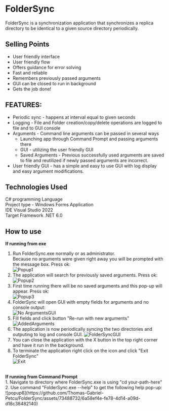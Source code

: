 # FolderSync
FolderSync is a synchronization application that synchronizes a replica directory to be identical to a given source directory periodically.

## Selling Points
- User friendly interface
- User friendly flow
- Offers guidance for error solving
- Fast and reliable
- Remembers previously passed arguments
- GUI can be closed to run in background
- Gets the job done!

## FEATURES:
 - Periodic sync - happens at interval equal to given seconds
 - Logging - File and Folder creation/copy/delete operations are logged to file and to GUI console
 - Arguments - Command line arguments can be passed in several ways
   - Launching app through Command Prompt and passing arguments there
   - GUI - utilizing the user friendly GUI
   - Saved Arguments - Previous successfully used arguments are saved to file and reutilized if newly passed arguments are incorrect.
 - User friendly GUI - has a simple and easy to use GUI with log display and easy argument modifications.
## Technologies Used

C# programming Language<br>
Project type - Windows Forms Application<br>
IDE Visual Studio 2022 <br>
Target Framework .NET 6.0
## How to use

<b>If running from exe</b>
<br>
1. Run FolderSync.exe normally or as administrator. <br>
Because no arguments were given right away you will be prompted with the message box. Press ok:<br>
![Popup1](https://github.com/Thomas-Gabriel-Petcu/FolderSync/assets/73488732/05a2c11d-d65f-4ca2-a7ae-eb611d534213)
2. The application will search for previously saved arguments. Press ok:<br>
![Popup2](https://github.com/Thomas-Gabriel-Petcu/FolderSync/assets/73488732/c5f8711f-fee5-42be-8d0b-3afeb0cfbba7)
3. First time running there will be no saved arguments and this pop-up will appear. Press ok:<br>
![Popup3](https://github.com/Thomas-Gabriel-Petcu/FolderSync/assets/73488732/ca14a0e1-79b3-4aa4-977b-b063df905a68)
4. FolderSync will open GUI with empty fields for arguments and no console output:<br>
![No ArgumentsGUI](https://github.com/Thomas-Gabriel-Petcu/FolderSync/assets/73488732/c2f3d3ba-c8a5-48f0-b9e0-af7b123dfa2d)
5. Fill fields and click button "Re-run with new arguments"<br>
![AddedArguments](https://github.com/Thomas-Gabriel-Petcu/FolderSync/assets/73488732/51b0c00f-3324-463c-9588-7f307be288c6)
6. The application is now periodically syncing the two directories and outputing to log and console GUI.
![FolderSyncGUI](https://github.com/Thomas-Gabriel-Petcu/FolderSync/assets/73488732/7543095b-29bc-435c-99dd-c6c93085a90f)<br>
7. You can close the application with the X button in the top right corner and have it run in the background.
8. To terminate the application right click on the icon and click "Exit FolderSync"<br>
![Exit](https://github.com/Thomas-Gabriel-Petcu/FolderSync/assets/73488732/634735dc-5ca0-4f12-a8d9-28f9b015290e)

<br>
<b>If running from Command Prompt</b> <br>
1. Navigate to directory where FolderSync.exe is using "cd your-path-here"<br>
2. Use command "FolderSync.exe --help" to get the following help pop-up:<br>
![popup6](https://github.com/Thomas-Gabriel-Petcu/FolderSync/assets/73488732/6a58ef4e-fe78-4d14-a09d-d18c38482140)


